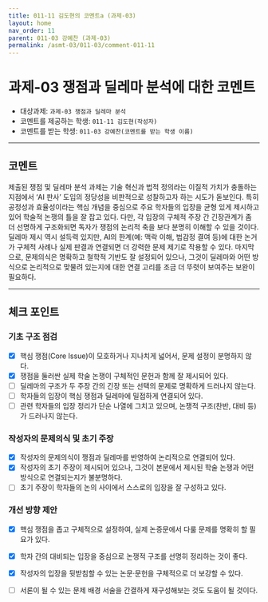 ```yaml
---
title: 011-11 김도현의 코멘트a (과제-03) 
layout: home
nav_order: 11
parent: 011-03 강예찬 (과제-03)
permalink: /asmt-03/011-03/comment-011-11
---
```


# 과제-03 쟁점과 딜레마 분석에 대한 코멘트

- 대상과제: `과제-03 쟁점과 딜레마 분석`
- 코멘트를 제공하는 학생: `011-11 김도현(작성자)` 
- 코멘트를 받는 학생: `011-03 강예찬(코멘트를 받는 학생 이름)` 

---

## 코멘트

제출된 쟁점 및 딜레마 분석 과제는 기술 혁신과 법적 정의라는 이질적 가치가 충돌하는 지점에서 ‘AI 판사’ 도입의 정당성을 비판적으로 성찰하고자 하는 시도가 돋보인다. 특히 공정성과 효율성이라는 핵심 개념을 중심으로 주요 학자들의 입장을 균형 있게 제시하고 있어 학술적 논쟁의 틀을 잘 잡고 있다. 다만, 각 입장의 구체적 주장 간 긴장관계가 좀 더 선명하게 구조화되면 독자가 쟁점의 논리적 축을 보다 분명히 이해할 수 있을 것이다. 딜레마 제시 역시 설득력 있지만, AI의 한계(예: 맥락 이해, 법감정 결여 등)에 대한 논거가 구체적 사례나 실제 판결과 연결되면 더 강력한 문제 제기로 작용할 수 있다. 마지막으로, 문제의식은 명확하고 철학적 기반도 잘 설정되어 있으나, 그것이 딜레마와 어떤 방식으로 논리적으로 맞물려 있는지에 대한 연결 고리를 조금 더 뚜렷이 보여주는 보완이 필요하다.

---

## 체크 포인트

### **기초 구조 점검**
- [x] 핵심 쟁점(Core Issue)이 모호하거나 지나치게 넓어서, 문제 설정이 분명하지 않다.
- [x] 쟁점을 둘러싼 실제 학술 논쟁이 구체적인 문헌과 함께 잘 제시되어 있다.
- [ ] 딜레마의 구조가 두 주장 간의 긴장 또는 선택의 문제로 명확하게 드러나지 않는다.
- [ ] 학자들의 입장이 핵심 쟁점과 딜레마에 밀접하게 연결되어 있다.
- [ ] 관련 학자들의 입장 정리가 단순 나열에 그치고 있으며, 논쟁적 구조(찬반, 대비 등)가 드러나지 않는다.

### **작성자의 문제의식 및 초기 주장**
- [x] 작성자의 문제의식이 쟁점과 딜레마를 반영하여 논리적으로 연결되어 있다.
- [x] 작성자의 초기 주장이 제시되어 있으나, 그것이 본문에서 제시된 학술 논쟁과 어떤 방식으로 연결되는지가 불분명하다.
- [ ] 초기 주장이 학자들의 논의 사이에서 스스로의 입장을 잘 구성하고 있다.

### **개선 방향 제안**
- [x] 핵심 쟁점을 좁고 구체적으로 설정하여, 실제 논증문에서 다룰 문제를 명확히 할 필요가 있다.
- [x] 학자 간의 대비되는 입장을 중심으로 논쟁적 구조를 선명히 정리하는 것이 좋다.
- [x] 작성자의 입장을 뒷받침할 수 있는 논문·문헌을 구체적으로 더 보강할 수 있다.
- [ ] 서론이 될 수 있는 문제 배경 서술을 간결하게 재구성해보는 것도 도움이 될 것이다.

